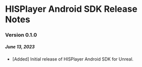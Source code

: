 # HISPlayer Android SDK Release Notes

### Version 0.1.0
##### June 13, 2023
- [Added] Initial release of HISPlayer Android SDK for Unreal.
